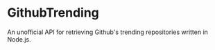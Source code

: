 GithubTrending
==============

An unofficial API for retrieving Github's trending repositories written in Node.js.
